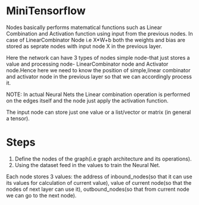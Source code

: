# MiniTensorflow

Nodes basically performs matematical functions such as Linear Combination and Activation function using input from the previous nodes. In case of LinearCombinator Node i.e X*W+b both the weights and bias are stored as seprate nodes with input node X in the previous layer.

Here the network can have 3 types of nodes simple node-that just stores a value and processing node- LinearCombinator node and Activator node.Hence here we need to know the position of simple,linear combinator and activator node in the previous layer so that we can accordingly process it.

NOTE: In actual Neural Nets the Linear combination operation is performed on the edges itself and the node just apply the activation function.

The input node can store just one value or a list/vector or matrix (in general a tensor).

# Steps

1. Define the nodes of the graph(i.e graph architecture and its operations).
2. Using the dataset feed in the values to train the Neural Net.

Each node stores 3 values: the address of inbound_nodes(so that it can use its values for calculation of current value), value of current node(so that the nodes of next layer can use it), outbound_nodes(so that from current node we can go to the next node).
